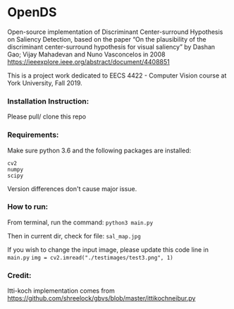 # OpenDS
Open-source implementation of Discriminant Center-surround Hypothesis on Saliency Detection, based on the paper “On the plausibility of the discriminant center-surround hypothesis for visual saliency” by Dashan Gao; Vijay Mahadevan and Nuno Vasconcelos in 2008 https://ieeexplore.ieee.org/abstract/document/4408851 

This is a project work dedicated to EECS 4422 - Computer Vision course at York University, Fall 2019. 

### Installation Instruction: 
Please pull/ clone this repo

### Requirements: 
Make sure python 3.6 and the following packages are installed:
```` 
cv2
numpy
scipy
````
Version differences don't cause major issue.

### How to run: 
From terminal, run the command: ````python3 main.py````

Then in current dir, check for file: ```sal_map.jpg```

If you wish to change the input image, please update this code line in ```main.py```
```img = cv2.imread("./testimages/test3.png", 1)```

### Credit: 
Itti-koch implementation comes from https://github.com/shreelock/gbvs/blob/master/ittikochneibur.py

